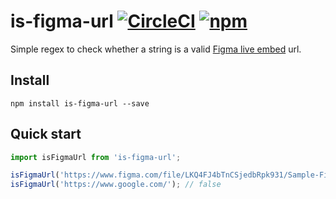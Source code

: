# is-figma-url [![CircleCI](https://circleci.com/gh/nagelflorian/is-figma-url/tree/master.svg?style=svg)](https://circleci.com/gh/nagelflorian/is-figma-url/tree/master) [![npm](https://img.shields.io/npm/v/is-figma-url.svg)](https://www.npmjs.com/package/is-figma-url)

Simple regex to check whether a string is a valid [Figma live embed](https://www.figma.com/platform) url.

## Install

```
npm install is-figma-url --save
```

## Quick start

```js
import isFigmaUrl from 'is-figma-url';

isFigmaUrl('https://www.figma.com/file/LKQ4FJ4bTnCSjedbRpk931/Sample-File'); // true
isFigmaUrl('https://www.google.com/'); // false
```
